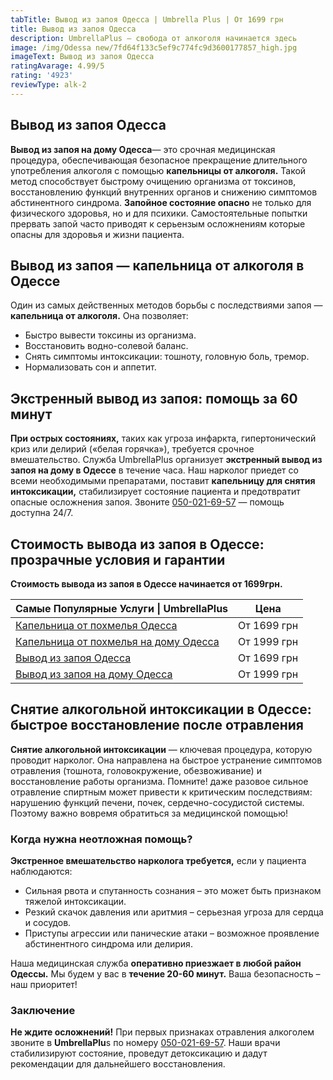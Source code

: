 ```yaml
---
tabTitle: Вывод из запоя Одесса | Umbrella Plus | От 1699 грн
title: Вывод из запоя Одесса
description: UmbrellaPlus – свобода от алкоголя начинается здесь
image: /img/Odessa new/7fd64f133c5ef9c774fc9d3600177857_high.jpg
imageText: Вывод из запоя Одесса
ratingAvarage: 4.99/5
rating: '4923'
reviewType: alk-2
---
```


## Вывод из запоя Одесса

**Вывод из запоя на дому Одесса**— это срочная медицинская процедура, обеспечивающая безопасное прекращение длительного употребления алкоголя с помощью **капельницы от алкоголя.** Такой метод способствует быстрому очищению организма от токсинов, восстановлению функций внутренних органов и снижению симптомов абстинентного синдрома. **Запойное состояние опасно** не только для физического здоровья, но и для психики. Самостоятельные попытки прервать запой часто приводят к серьензым осложнениям которые опасны для здоровья и жизни пациента.

## Вывод из запоя — капельница от алкоголя в Одессе

Один из самых действенных методов борьбы с последствиями запоя — **капельница от алкоголя.** Она позволяет:

* Быстро вывести токсины из организма.
* Восстановить водно-солевой баланс.
* Снять симптомы интоксикации: тошноту, головную боль, тремор.
* Нормализовать сон и аппетит.

## Экстренный вывод из запоя: помощь за 60 минут

**При острых состояниях,** таких как угроза инфаркта, гипертонический криз или делирий («белая горячка»), требуется срочное вмешательство. Служба UmbrellaPlus организует **экстренный вывод из запоя на дому в Одессе** в течение часа. Наш нарколог приедет со всеми необходимыми препаратами, поставит **капельницу для снятия интоксикации,** стабилизирует состояние пациента и предотвратит опасные осложнения запоя. Звоните [050-021-69-57](tel:0500216957) — помощь доступна 24/7.

## Стоимость вывода из запоя в Одессе: прозрачные условия и гарантии

**Стоимость вывода из запоя в Одессе начинается от 1699грн.**

| Самые Популярные Услуги \| UmbrellaPlus                                                                    | Цена        |
| ---------------------------------------------------------------------------------------------------------- | ----------- |
| [Капельница от похмелья Одесса](https://umbrella-plus.com.ua/kapelnica-ot-alkogolia-od/)                   | От 1699 грн |
| [Капельница от похмелья на дому Одесса](https://umbrella-plus.com.ua/kapelnica-ot-alkogolizma-na-domy-od/) | От 1999 грн |
| [Вывод из запоя Одесса](https://umbrella-plus.com.ua/vivod-iz-zapoia-od/)                                  | От 1699 грн |
| [Вывод из запоя на дому Одесса](https://umbrella-plus.com.ua/vivod-iz-zapoia-na-domy-od/)                  | От 1999 грн |

## Снятие алкогольной интоксикации в Одессе: быстрое восстановление после отравления

**Снятие алкогольной интоксикации** — ключевая процедура, которую проводит нарколог. Она направлена на быстрое устранение симптомов отравления (тошнота, головокружение, обезвоживание) и восстановление работы организма. Помните! даже разовое сильное отравление спиртным может привести к критическим последствиям: нарушению функций печени, почек, сердечно-сосудистой системы. Поэтому важно вовремя обратиться за медицинской помощью!

### Когда нужна неотложная помощь?

**Экстренное вмешательство нарколога требуется,** если у пациента наблюдаются:

* Сильная рвота и спутанность сознания – это может быть признаком тяжелой интоксикации.
* Резкий скачок давления или аритмия – серьезная угроза для сердца и сосудов.
* Приступы агрессии или панические атаки – возможное проявление абстинентного синдрома или делирия.

Наша медицинская служба **оперативно приезжает в любой район Одессы.** Мы будем у вас в **течение 20-60 минут.** Ваша безопасность – наш приоритет!

### Заключение

**Не ждите осложнений!**
При первых признаках отравления алкоголем звоните в **UmbrellaPlu**s по номеру [050-021-69-57](tel:0500216957). Наши врачи стабилизируют состояние, проведут детоксикацию и дадут рекомендации для дальнейшего восстановления.
